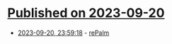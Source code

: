# [Published on 2023-09-20](index.md)

* [2023-09-20, 23:59:18](https://lobste.rs/s/trivcf/repalm) - [rePalm](http://dmitry.gr/?r=05.Projects&proj=27.%20rePalm)
